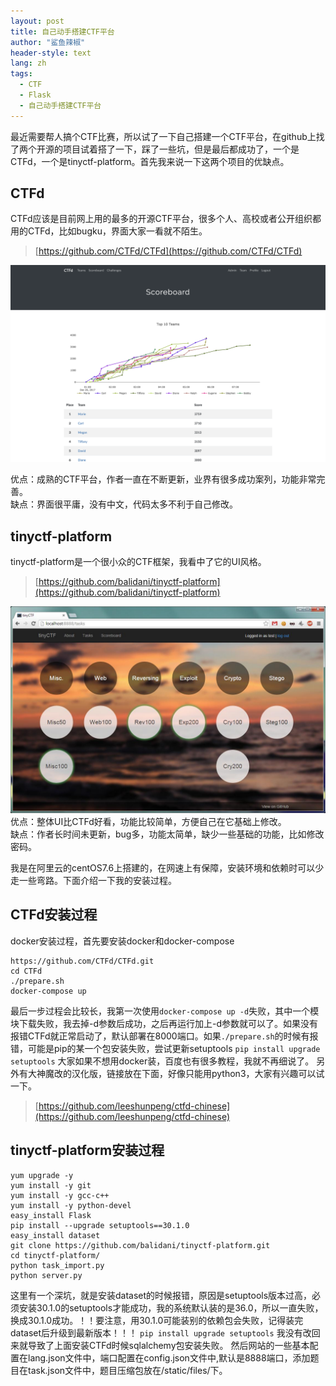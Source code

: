 ```yaml
---
layout: post
title: 自己动手搭建CTF平台
author: "鲨鱼辣椒"
header-style: text
lang: zh
tags:
  - CTF
  - Flask
  - 自己动手搭建CTF平台
---
```


最近需要帮人搞个CTF比赛，所以试了一下自己搭建一个CTF平台，在github上找了两个开源的项目试着搭了一下，踩了一些坑，但是最后都成功了，一个是CTFd，一个是tinyctf-platform。首先我来说一下这两个项目的优缺点。
## CTFd
CTFd应该是目前网上用的最多的开源CTF平台，很多个人、高校或者公开组织都用的CTFd，比如bugku，界面大家一看就不陌生。

> [https://github.com/CTFd/CTFd](https://github.com/CTFd/CTFd) 

![](/img/in-post/post-自己动手搭建CTF平台/CTFd.png) 

优点：成熟的CTF平台，作者一直在不断更新，业界有很多成功案列，功能非常完善。  
缺点：界面很平庸，没有中文，代码太多不利于自己修改。

## tinyctf-platform
tinyctf-platform是一个很小众的CTF框架，我看中了它的UI风格。

> [https://github.com/balidani/tinyctf-platform](https://github.com/balidani/tinyctf-platform)   

![](/img/in-post/post-自己动手搭建CTF平台/tinyctf.jpg) 
优点：整体UI比CTFd好看，功能比较简单，方便自己在它基础上修改。  
缺点：作者长时间未更新，bug多，功能太简单，缺少一些基础的功能，比如修改密码。

我是在阿里云的centOS7.6上搭建的，在网速上有保障，安装环境和依赖时可以少走一些弯路。下面介绍一下我的安装过程。

## CTFd安装过程
    
docker安装过程，首先要安装docker和docker-compose
```
https://github.com/CTFd/CTFd.git
cd CTFd
./prepare.sh
docker-compose up
```
最后一步过程会比较长，我第一次使用`docker-compose up -d`失败，其中一个模块下载失败，我去掉-d参数后成功，之后再运行加上-d参数就可以了。如果没有报错CTFd就正常启动了，默认部署在8000端口。如果`./prepare.sh`的时候有报错，可能是pip的某一个包安装失败，尝试更新setuptools `pip install upgrade setuptools`
大家如果不想用docker装，百度也有很多教程，我就不再细说了。
另外有大神魔改的汉化版，链接放在下面，好像只能用python3，大家有兴趣可以试一下。  

> [https://github.com/leeshunpeng/ctfd-chinese](https://github.com/leeshunpeng/ctfd-chinese)  

## tinyctf-platform安装过程
```
yum upgrade -y
yum install -y git
yum install -y gcc-c++
yum install -y python-devel
easy_install Flask
pip install --upgrade setuptools==30.1.0
easy_install dataset
git clone https://github.com/balidani/tinyctf-platform.git
cd tinyctf-platform/
python task_import.py
python server.py
```
这里有一个深坑，就是安装dataset的时候报错，原因是setuptools版本过高，必须安装30.1.0的setuptools才能成功，我的系统默认装的是36.0，所以一直失败，换成30.1.0成功。！！要注意，用30.1.0可能装别的依赖包会失败，记得装完dataset后升级到最新版本！！！ `pip install upgrade setuptools` 我没有改回来就导致了上面安装CTFd时候sqlalchemy包安装失败。
然后网站的一些基本配置在lang.json文件中，端口配置在config.json文件中,默认是8888端口，添加题目在task.json文件中，题目压缩包放在/static/files/下。

